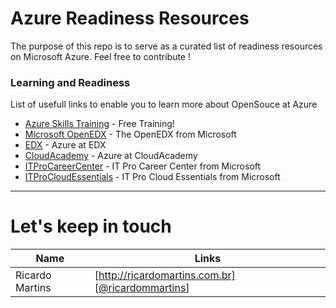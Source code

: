 # Azure Readiness Resources
The purpose of this repo is to serve as a curated list of readiness resources on Microsoft Azure.
Feel free to contribute !

### Learning and Readiness
List of usefull links to enable you to learn more about OpenSouce at Azure

* [Azure Skills Training](https://www.microsoft.com/en-us/learning/azure-skills-training.aspx) - Free Training!
* [Microsoft OpenEDX](https://openedx.microsoft.com/) - The OpenEDX from Microsoft
* [EDX](https://www.edx.org/course?search_query=Azure) - Azure at EDX
* [CloudAcademy](https://cloudacademy.com/library/?q=Azure) - Azure at CloudAcademy
* [ITProCareerCenter](https://www.itprocareercenter.com) - IT Pro Career Center from Microsoft
* [ITProCloudEssentials](https://www.itprocloudessentials.com) - IT Pro Cloud Essentials from Microsoft

---

# Let's keep in touch

| Name | Links |
| ------ | ------ |
| Ricardo Martins | [http://ricardomartins.com.br] [[@ricardommartins](http://twitter.com/ricardommartins)] |

